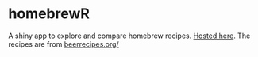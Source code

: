 homebrewR
==========


A shiny app to explore and compare homebrew recipes. 
[Hosted here](http://www.davesteps.com/homebrewR/). The recipes are from [beerrecipes.org/](beerrecipes.org/)